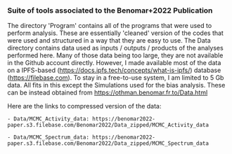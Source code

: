 ### Suite of tools associated to the Benomar+2022 Publication ###

The directory 'Program' contains all of the programs that were used to perform analysis. These are essentially 'cleaned' version of the codes that were used and structured in a way that they are easy to use.
The Data directory contains data used as inputs / outputs / products of the analyses performed here. Many of those data being too large, they are not available in the Github account directly. 
However, I made available most of the data on a IPFS-based (https://docs.ipfs.tech/concepts/what-is-ipfs/) database (https://filebase.com).
To stay in a free-to-use system, I am limited to 5 Gb data. All fits in this except the Simulations used for the bias analysis. These can be instead obtained from https://othman.benomar.fr.to/Data.html

Here are the links to compressed version of the data:
    
    - Data/MCMC_Activity_data: https://benomar2022-paper.s3.filebase.com/Benomar2022/Data_zipped/MCMC_Activity_data 
    
    - Data/MCMC_Spectrum_data: https://benomar2022-paper.s3.filebase.com/Benomar2022/Data_zipped/MCMC_Spectrum_data

